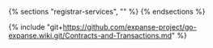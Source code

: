 {% sections "registrar-services", "" %}
{% endsections %}

{% include "git+https://github.com/expanse-project/go-expanse.wiki.git/Contracts-and-Transactions.md" %}
